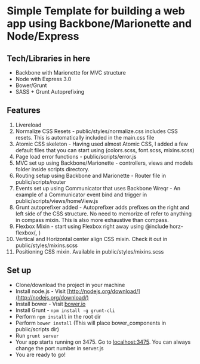 # Simple Template for building a web app using Backbone/Marionette and Node/Express

## Tech/Libraries in here
* Backbone with Marionette for MVC structure
* Node with Express 3.0
* Bower/Grunt
* SASS + Grunt Autoprefixing

## Features
1. Livereload
2. Normalize CSS Resets - public/styles/normalize.css includes CSS resets. This is automatically included in the main.css file
3. Atomic CSS skeleton - Having used almost Atomic CSS, I added a few default files that you can start using (colors.scss, font.scss, mixins.scss)
4. Page load error functions - public/scripts/error.js
5. MVC set up using Backbone/Marionette -  controllers, views and models folder inside scripts directory.
6. Routing setup using Backbone and Marionette - Router file in public/scripts/router
7. Events set up using Communicator that uses Backbone Wreqr - An example of a Communicator event bind and trigger in public/scripts/views/homeView.js
8. Grunt autoprefixer added - Autoprefixer adds prefixes on the right and left side of the CSS structure. No need to memorize of refer to anything in compass mixin. This is also more exhaustive than compass.
9. Flexbox Mixin - start using Flexbox right away using @include horz-flexbox(<horizontal align>, <vertical align>)
10. Vertical and Horizontal center align CSS mixin. Check it out in public/styles/mixins.scss
11. Positioning CSS mixin. Available in public/styles/mixins.scss

## Set up
* Clone/download the project in your machine
* Install node.js - Visit [http://nodejs.org/download/](http://nodejs.org/download/)
* Install bower - Visit [bower.io](bower.io)
* Install Grunt - `npm install -g grunt-cli`
* Perform `npm install` in the root dir
* Perform `bower install` (This will place bower_components in public/scripts dir)
* Run `grunt server`
* Your app starts running on 3475. Go to [localhost:3475](localhost:3475). You can always change the port number in server.js
* You are ready to go!
